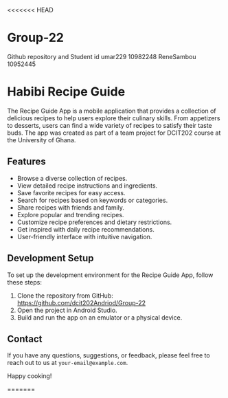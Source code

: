 <<<<<<< HEAD
# Group-22
Github repository and Student id
umar229    10982248
ReneSambou 10952445
# Habibi Recipe Guide
The Recipe Guide App is a mobile application that provides a collection of delicious recipes to help users explore their culinary skills. From appetizers to desserts, users can find a wide variety of recipes to satisfy their taste buds.
The app was created as part of a team project for DCIT202 course at the University of Ghana.
## Features

- Browse a diverse collection of recipes.
- View detailed recipe instructions and ingredients.
- Save favorite recipes for easy access.
- Search for recipes based on keywords or categories.
- Share recipes with friends and family.
- Explore popular and trending recipes.
- Customize recipe preferences and dietary restrictions.
- Get inspired with daily recipe recommendations.
- User-friendly interface with intuitive navigation.

## Development Setup

To set up the development environment for the Recipe Guide App, follow these steps:

1. Clone the repository from GitHub: https://github.com/dcit202Andriod/Group-22
2. Open the project in Android Studio.
3. Build and run the app on an emulator or a physical device.

## Contact

If you have any questions, suggestions, or feedback, please feel free to reach out to us at `your-email@example.com`.

Happy cooking!

=======




